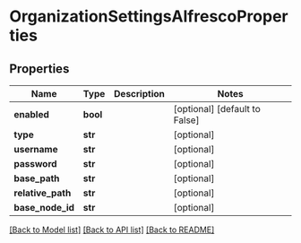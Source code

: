 # OrganizationSettingsAlfrescoProperties

## Properties
Name | Type | Description | Notes
------------ | ------------- | ------------- | -------------
**enabled** | **bool** |  | [optional] [default to False]
**type** | **str** |  | [optional] 
**username** | **str** |  | [optional] 
**password** | **str** |  | [optional] 
**base_path** | **str** |  | [optional] 
**relative_path** | **str** |  | [optional] 
**base_node_id** | **str** |  | [optional] 

[[Back to Model list]](../README.md#documentation-for-models) [[Back to API list]](../README.md#documentation-for-api-endpoints) [[Back to README]](../README.md)


